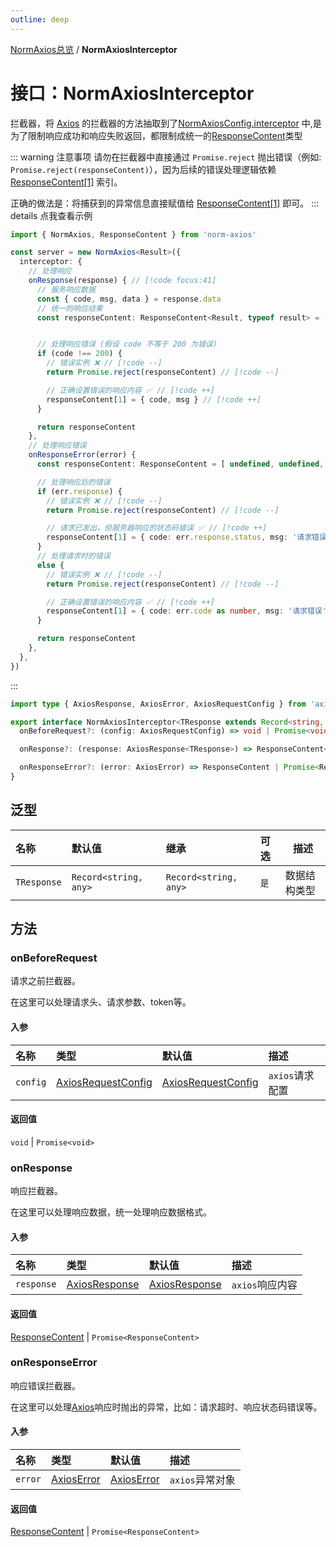 ```yaml
---
outline: deep
---
```


[NormAxios总览](./home) / **NormAxiosInterceptor**

# 接口：NormAxiosInterceptor

拦截器，将 [Axios](https://github.com/axios/axios) 的拦截器的方法抽取到了[NormAxiosConfig.interceptor](./norm-axios-config.md#interceptor)
中,是为了限制响应成功和响应失败返回，都限制成统一的[ResponseContent](/api-reference/common-type/response-content.md)类型

::: warning 注意事项
请勿在拦截器中直接通过 `Promise.reject` 抛出错误（例如: `Promise.reject(responseContent)`），因为后续的错误处理逻辑依赖
[ResponseContent[1]](/api-reference/common-type/response-content.md#responsecontent-1) 索引。

正确的做法是：将捕获到的异常信息直接赋值给 [ResponseContent[1]](/api-reference/common-type/response-content.md#responsecontent-1)
即可。
::: details 点我查看示例

```typescript
import { NormAxios, ResponseContent } from 'norm-axios'

const server = new NormAxios<Result>({
  interceptor: {
    // 处理响应
    onResponse(response) { // [!code focus:41]
      // 服务响应数据
      const { code, msg, data } = response.data
      // 统一的响应结果
      const responseContent: ResponseContent<Result, typeof result> = [ data, undefined, response ]


      // 处理响应错误 (假设 code 不等于 200 为错误)
      if (code !== 200) {
        // 错误实例 ❌ // [!code --]
        return Promise.reject(responseContent) // [!code --]

        // 正确设置错误的响应内容 ✅ // [!code ++]
        responseContent[1] = { code, msg } // [!code ++]
      }

      return responseContent
    },
    // 处理响应错误
    onResponseError(error) {
      const responseContent: ResponseContent = [ undefined, undefined, err.response ]

      // 处理响应后的错误
      if (err.response) {
        // 错误实例 ❌ // [!code --]
        return Promise.reject(responseContent) // [!code --]

        // 请求已发出，但服务器响应的状态码错误 ✅ // [!code ++]
        responseContent[1] = { code: err.response.status, msg: '请求错误' } // [!code ++]
      }
      // 处理请求时的错误
      else {
        // 错误实例 ❌ // [!code --]
        return Promise.reject(responseContent) // [!code --]

        // 正确设置错误的响应内容 ✅ // [!code ++]
        responseContent[1] = { code: err.code as number, msg: '请求错误', axiosError: err } // [!code ++]
      }

      return responseContent
    },
  },
})
```

:::

```typescript
import type { AxiosResponse, AxiosError, AxiosRequestConfig } from 'axios'

export interface NormAxiosInterceptor<TResponse extends Record<string, any> = Record<string, any>> {
  onBeforeRequest?: (config: AxiosRequestConfig) => void | Promise<void>

  onResponse?: (response: AxiosResponse<TResponse>) => ResponseContent<TResponse> | Promise<ResponseContent<TResponse>>

  onResponseError?: (error: AxiosError) => ResponseContent | Promise<ResponseContent>
}
```

## 泛型

| 名称          | 默认值                   | 继承                    | 可选  | 描述     |
|:------------|:----------------------|:----------------------|:----|--------|
| `TResponse` | `Record<string, any>` | `Record<string, any>` | `是` | 数据结构类型 |

## 方法

### onBeforeRequest

请求之前拦截器。

在这里可以处理请求头、请求参数、token等。

#### 入参

| 名称       | 类型                                                   | 默认值                                                  | 描述          |
|:---------|:-----------------------------------------------------|:-----------------------------------------------------|:------------|
| `config` | [AxiosRequestConfig](https://github.com/axios/axios) | [AxiosRequestConfig](https://github.com/axios/axios) | `axios`请求配置 |

#### 返回值

`void` | `Promise<void>`

### onResponse

响应拦截器。

在这里可以处理响应数据，统一处理响应数据格式。

#### 入参

| 名称         | 类型                                              | 默认值                                             | 描述          |
|:-----------|:------------------------------------------------|:------------------------------------------------|:------------|
| `response` | [AxiosResponse](https://github.com/axios/axios) | [AxiosResponse](https://github.com/axios/axios) | `axios`响应内容 |

#### 返回值

[ResponseContent](/api-reference/common-type/response-content.md) | `Promise<ResponseContent>`

### onResponseError

响应错误拦截器。

在这里可以处理[Axios](https://github.com/axios/axios)响应时抛出的异常，比如：请求超时、响应状态码错误等。

#### 入参

| 名称      | 类型                                           | 默认值                                          | 描述          |
|:--------|:---------------------------------------------|:---------------------------------------------|:------------|
| `error` | [AxiosError](https://github.com/axios/axios) | [AxiosError](https://github.com/axios/axios) | `axios`异常对象 |

#### 返回值

[ResponseContent](/api-reference/common-type/response-content.md) | `Promise<ResponseContent>`



